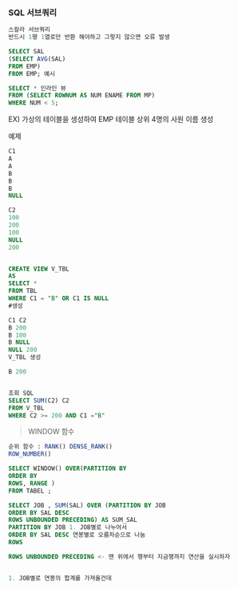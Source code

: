 ### SQL 서브쿼리 

``` SQL
스칼라 서브쿼리 
반드시 1행 1열로만 반환 해야하고 그렇지 않으면 오류 발생 

SELECT SAL 
(SELECT AVG(SAL)
FROM EMP)
FROM EMP; 예시 


```

``` SQL 
SELECT * 인라인 뷰 
FROM (SELECT ROWNUM AS NUM ENAME FROM MP)
WHERE NUM < 5; 
``` 
EX) 가상의 테이블을 생성하여 EMP 테이블 상위 4명의 사원 이름 생성 

예제 

``` SQL
C1        
A
A
B
B
B
NULL 

C2 
100
200
100
NULL
200 


CREATE VIEW V_TBL 
AS 
SELECT * 
FROM TBL 
WHERE C1 = "B" OR C1 IS NULL 
#생성 

C1 C2 
B 200
B 100
B NULL 
NULL 200 
V_TBL 생성 

B 200 


조회 SQL 
SELECT SUM(C2) C2 
FROM V_TBL
WHERE C2 >= 200 AND C1 ="B"
``` 


> WINDOW 함수 

``` SQL
순위 함수 : RANK() DENSE_RANK()
ROW_NUMBER()

SELECT WINDOW() OVER(PARTITION BY 
ORDER BY 
ROWS, RANGE ) 
FROM TABEL ; 
```

```SQL
SELECT JOB , SUM(SAL) OVER (PARTITION BY JOB 
ORDER BY SAL DESC 
ROWS UNBOUNDED PRECEDING) AS SUM_SAL 
PARTITION BY JOB 1. JOB별로 나누어서 
ORDER BY SAL DESC 연봉별로 오름차순으로 나눔 
ROWS 

ROWS UNBOUNDED PRECEDING <- 맨 위에서 행부터 지금행까지 연산을 실시하자


1. JOB별로 연봉의 합계를 가져올건데 
```